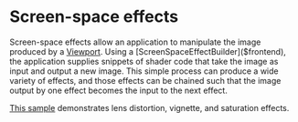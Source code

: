 # Screen-space effects

Screen-space effects allow an application to manipulate the image produced by a [Viewport]($frontend). Using a [ScreenSpaceEffectBuilder]($frontend), the application supplies snippets of shader code that take the image as input and output a new image. This simple process can produce a wide variety of effects, and those effects can be chained such that the image output by one effect becomes the input to the next effect.

[This sample](https://www.itwinjs.org/sample-showcase/?group=Viewer+Features&sample=screen-space-effects-sample&imodel=Villa) demonstrates lens distortion, vignette, and saturation effects.
